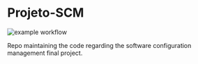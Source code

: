 # Projeto-SCM

![example workflow](https://github.com/kmdamasceno/Projeto-SCM/actions/workflows/python-app.yml/badge.svg)

Repo maintaining the code regarding the software configuration management final project.
